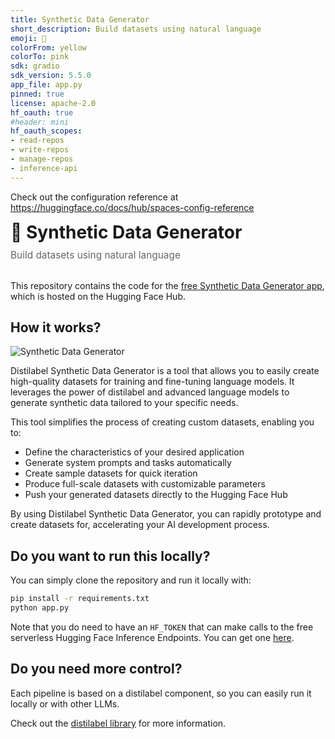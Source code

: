 ```yaml
---
title: Synthetic Data Generator
short_description: Build datasets using natural language
emoji: 🧬
colorFrom: yellow
colorTo: pink
sdk: gradio
sdk_version: 5.5.0
app_file: app.py
pinned: true
license: apache-2.0
hf_oauth: true
#header: mini
hf_oauth_scopes:
- read-repos
- write-repos
- manage-repos
- inference-api
---
```


Check out the configuration reference at https://huggingface.co/docs/hub/spaces-config-reference

<div class="header-container">
    <div class="title-container">
        <h1 style="margin: 0; font-size: 2em;">🧬 Synthetic Data Generator</h1>
        <p style="margin: 10px 0 0 0; color: #666; font-size: 1.1em;">Build datasets using natural language</p>
    </div>
</div>
<br>

This repository contains the code for the [free Synthetic Data Generator app](https://huggingface.co/spaces/argilla/synthetic-data-generator), which is hosted on the Hugging Face Hub.

## How it works?

![Synthetic Data Generator](https://huggingface.co/spaces/argilla/synthetic-data-generator/resolve/main/assets/flow.png)

Distilabel Synthetic Data Generator is a tool that allows you to easily create high-quality datasets for training and fine-tuning language models. It leverages the power of distilabel and advanced language models to generate synthetic data tailored to your specific needs.

This tool simplifies the process of creating custom datasets, enabling you to:

- Define the characteristics of your desired application
- Generate system prompts and tasks automatically
- Create sample datasets for quick iteration
- Produce full-scale datasets with customizable parameters
- Push your generated datasets directly to the Hugging Face Hub

By using Distilabel Synthetic Data Generator, you can rapidly prototype and create datasets for, accelerating your AI development process.

## Do you want to run this locally?

You can simply clone the repository and run it locally with:

```bash
pip install -r requirements.txt
python app.py
```

Note that you do need to have an `HF_TOKEN` that can make calls to the free serverless Hugging Face Inference Endpoints. You can get one [here](https://huggingface.co/settings/tokens/new?ownUserPermissions=repo.content.read&ownUserPermissions=repo.write&globalPermissions=inference.serverless.write&tokenType=fineGrained).

## Do you need more control?

Each pipeline is based on a distilabel component, so you can easily run it locally or with other LLMs.

Check out the [distilabel library](https://github.com/argilla-io/distilabel) for more information.
